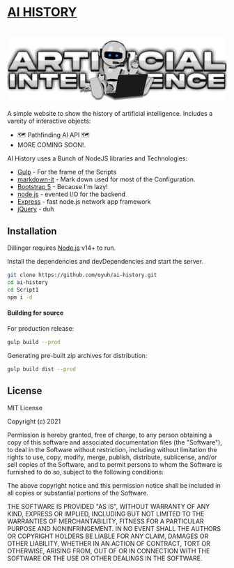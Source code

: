 # [AI HISTORY](https://lawsonhart.me/ai)

#
![Banner](Banner.png)


A simple website to show the history of artificial intelligence.
Includes a vareity of interactive objects:

- 🗺️ Pathfinding AI API 🗺️
- MORE COMING SOON!.

AI History uses a Bunch of NodeJS libraries and Technologies:

- [Gulp] - For the frame of the Scripts
- [markdown-it] - Mark down used for most of the Configuration.
- [Bootstrap 5] - Because I'm lazy!
- [node.js] - evented I/O for the backend
- [Express] - fast node.js network app framework
- [jQuery] - duh

## Installation

Dillinger requires [Node.js](https://nodejs.org/) v14+ to run.

Install the dependencies and devDependencies and start the server.

```sh
git clone https://github.com/oyuh/ai-history.git
cd ai-history
cd Script1
npm i -d
```

#### Building for source

For production release:

```sh
gulp build --prod
```

Generating pre-built zip archives for distribution:

```sh
gulp build dist --prod
```


## License

MIT License

Copyright (c) 2021 

Permission is hereby granted, free of charge, to any person obtaining a copy
of this software and associated documentation files (the "Software"), to deal
in the Software without restriction, including without limitation the rights
to use, copy, modify, merge, publish, distribute, sublicense, and/or sell
copies of the Software, and to permit persons to whom the Software is
furnished to do so, subject to the following conditions:

The above copyright notice and this permission notice shall be included in all
copies or substantial portions of the Software.

THE SOFTWARE IS PROVIDED "AS IS", WITHOUT WARRANTY OF ANY KIND, EXPRESS OR
IMPLIED, INCLUDING BUT NOT LIMITED TO THE WARRANTIES OF MERCHANTABILITY,
FITNESS FOR A PARTICULAR PURPOSE AND NONINFRINGEMENT. IN NO EVENT SHALL THE
AUTHORS OR COPYRIGHT HOLDERS BE LIABLE FOR ANY CLAIM, DAMAGES OR OTHER
LIABILITY, WHETHER IN AN ACTION OF CONTRACT, TORT OR OTHERWISE, ARISING FROM,
OUT OF OR IN CONNECTION WITH THE SOFTWARE OR THE USE OR OTHER DEALINGS IN THE
SOFTWARE.



   [git-repo-url]: <https://github.com/oyuh/ai-history.git>
   [lawson hart]: <http://lawsonhart.me>
   [markdown-it]: <https://github.com/markdown-it/markdown-it>
   [node.js]: <http://nodejs.org>
   [Bootstrap 5]: <http://getbootstrap.com/>
   [jQuery]: <http://jquery.com>
   [express]: <http://expressjs.com>
   [AngularJS]: <http://angularjs.org>
   [Gulp]: <http://gulpjs.com>
